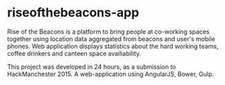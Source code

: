 # riseofthebeacons-app
Rise of the Beacons is a platform to bring people at co-working spaces together using location data aggregated from beacons and user's mobile phones.
Web application displays statistics about the hard working teams, coffee drinkers and canteen space availiability.

This project was developed in 24 hours, as a submission to HackManchester 2015. A web-application using AngularJS, Bower, Gulp.

